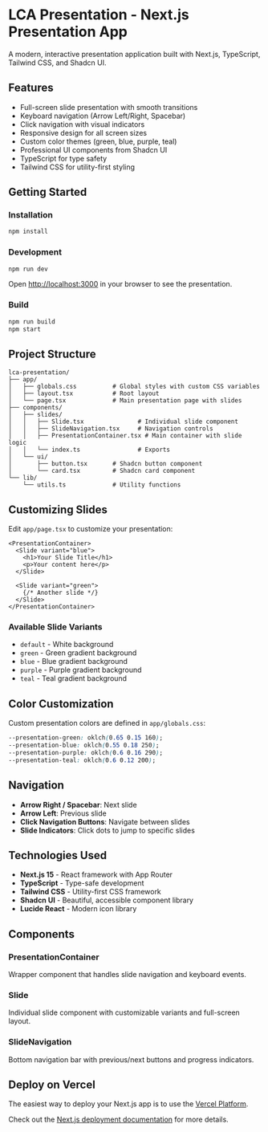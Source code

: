 # LCA Presentation - Next.js Presentation App

A modern, interactive presentation application built with Next.js, TypeScript, Tailwind CSS, and Shadcn UI.

## Features

- Full-screen slide presentation with smooth transitions
- Keyboard navigation (Arrow Left/Right, Spacebar)
- Click navigation with visual indicators
- Responsive design for all screen sizes
- Custom color themes (green, blue, purple, teal)
- Professional UI components from Shadcn UI
- TypeScript for type safety
- Tailwind CSS for utility-first styling

## Getting Started

### Installation

```bash
npm install
```

### Development

```bash
npm run dev
```

Open [http://localhost:3000](http://localhost:3000) in your browser to see the presentation.

### Build

```bash
npm run build
npm start
```

## Project Structure

```
lca-presentation/
├── app/
│   ├── globals.css          # Global styles with custom CSS variables
│   ├── layout.tsx           # Root layout
│   └── page.tsx             # Main presentation page with slides
├── components/
│   ├── slides/
│   │   ├── Slide.tsx               # Individual slide component
│   │   ├── SlideNavigation.tsx     # Navigation controls
│   │   ├── PresentationContainer.tsx # Main container with slide logic
│   │   └── index.ts                # Exports
│   └── ui/
│       ├── button.tsx       # Shadcn button component
│       └── card.tsx         # Shadcn card component
└── lib/
    └── utils.ts             # Utility functions
```

## Customizing Slides

Edit `app/page.tsx` to customize your presentation:

```tsx
<PresentationContainer>
  <Slide variant="blue">
    <h1>Your Slide Title</h1>
    <p>Your content here</p>
  </Slide>

  <Slide variant="green">
    {/* Another slide */}
  </Slide>
</PresentationContainer>
```

### Available Slide Variants

- `default` - White background
- `green` - Green gradient background
- `blue` - Blue gradient background
- `purple` - Purple gradient background
- `teal` - Teal gradient background

## Color Customization

Custom presentation colors are defined in `app/globals.css`:

```css
--presentation-green: oklch(0.65 0.15 160);
--presentation-blue: oklch(0.55 0.18 250);
--presentation-purple: oklch(0.6 0.16 290);
--presentation-teal: oklch(0.6 0.12 200);
```

## Navigation

- **Arrow Right / Spacebar**: Next slide
- **Arrow Left**: Previous slide
- **Click Navigation Buttons**: Navigate between slides
- **Slide Indicators**: Click dots to jump to specific slides

## Technologies Used

- **Next.js 15** - React framework with App Router
- **TypeScript** - Type-safe development
- **Tailwind CSS** - Utility-first CSS framework
- **Shadcn UI** - Beautiful, accessible component library
- **Lucide React** - Modern icon library

## Components

### PresentationContainer

Wrapper component that handles slide navigation and keyboard events.

### Slide

Individual slide component with customizable variants and full-screen layout.

### SlideNavigation

Bottom navigation bar with previous/next buttons and progress indicators.

## Deploy on Vercel

The easiest way to deploy your Next.js app is to use the [Vercel Platform](https://vercel.com/new?utm_medium=default-template&filter=next.js&utm_source=create-next-app&utm_campaign=create-next-app-readme).

Check out the [Next.js deployment documentation](https://nextjs.org/docs/app/building-your-application/deploying) for more details.

